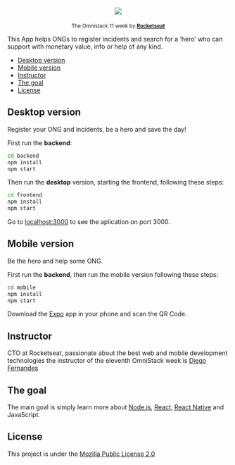 <h1 align="center">
  <a href="#" title="Be The Hero">
    <img src="https://i.postimg.cc/LsWC5Gxg/bethehero.png"/>
  </a>
</h1>

<p align="center">
  <sub>
    The Omnistack 11 week by
    <strong>
      <a href="https://rocketseat.com.br" title="Rocketseat" target="_blank">Rocketseat</a>
    </strong>
  </sub>
</p>

<p>
  This App helps ONGs to register incidents and search for a ‘hero’ who can support with monetary value, info or help 
  of any kind.
</p>

- [Desktop version](#desktop-version)
- [Mobile version](#mobile-version)
- [Instructor](#instructor)
- [The goal](#the-goal)
- [License](#license)

## Desktop version

Register your ONG and incidents, be a hero and save the day!
<br>

First run the <b>backend</b>: 

```bash
cd backend
npm install
npm start
```

Then run the <b>desktop</b> version, starting the frontend, following these steps:

```bash
cd frontend
npm install
npm start
```

Go to <a href="https://localhost:3000" title="port 3000" target="_blank">localhost:3000</a>
to see the aplication on port 3000.
<br>

## Mobile version

Be the hero and help some ONG.

First run the <b>backend</b>, 
then run the mobile version following these steps:

```bash
cd mobile
npm install
npm start
```

Download the [Expo](https://play.google.com/store/apps/details?id=host.exp.exponent&hl=pt_BR) app in your phone and scan the QR Code.

## Instructor

CTO at Rocketseat, passionate about the best web and mobile development technologies the instructor of the eleventh OmniStack week is [Diego Fernandes](https://github.com/diego3g)

## The goal

The main goal is simply learn more about [Node.js](https://nodejs.org/en/), [React](https://reactjs.org/), [React Native](https://reactnative.dev/) and JavaScript.

## License

This project is under the [Mozilla Public License 2.0](https://mozilla.org/MPL/2.0)
